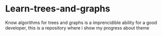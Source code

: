 # Learn-trees-and-graphs
Know algorithms for trees and graphs is a imprencidible ability for a good developer, this is a repository where i show my progress about theme 
